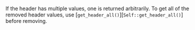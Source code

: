 
If the header has multiple values, one is returned arbitrarily. To get all of the removed header
values, use [`get_header_all()`][`Self::get_header_all()`] before removing.

